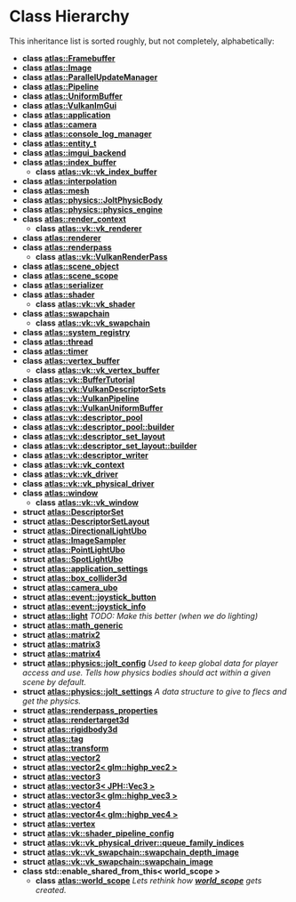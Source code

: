 
# Class Hierarchy

This inheritance list is sorted roughly, but not completely, alphabetically:


* **class** [**atlas::Framebuffer**](classatlas_1_1Framebuffer.md) 
* **class** [**atlas::Image**](classatlas_1_1Image.md) 
* **class** [**atlas::ParallelUpdateManager**](classatlas_1_1ParallelUpdateManager.md) 
* **class** [**atlas::Pipeline**](classatlas_1_1Pipeline.md) 
* **class** [**atlas::UniformBuffer**](classatlas_1_1UniformBuffer.md) 
* **class** [**atlas::VulkanImGui**](classatlas_1_1VulkanImGui.md) 
* **class** [**atlas::application**](classatlas_1_1application.md) 
* **class** [**atlas::camera**](classatlas_1_1camera.md) 
* **class** [**atlas::console\_log\_manager**](classatlas_1_1console__log__manager.md) 
* **class** [**atlas::entity\_t**](classatlas_1_1entity__t.md) 
* **class** [**atlas::imgui\_backend**](classatlas_1_1imgui__backend.md) 
* **class** [**atlas::index\_buffer**](classatlas_1_1index__buffer.md)     
    * **class** [**atlas::vk::vk\_index\_buffer**](classatlas_1_1vk_1_1vk__index__buffer.md) 
* **class** [**atlas::interpolation**](classatlas_1_1interpolation.md) 
* **class** [**atlas::mesh**](classatlas_1_1mesh.md) 
* **class** [**atlas::physics::JoltPhysicBody**](classatlas_1_1physics_1_1JoltPhysicBody.md) 
* **class** [**atlas::physics::physics\_engine**](classatlas_1_1physics_1_1physics__engine.md) 
* **class** [**atlas::render\_context**](classatlas_1_1render__context.md)     
    * **class** [**atlas::vk::vk\_renderer**](classatlas_1_1vk_1_1vk__renderer.md) 
* **class** [**atlas::renderer**](classatlas_1_1renderer.md) 
* **class** [**atlas::renderpass**](classatlas_1_1renderpass.md)     
    * **class** [**atlas::vk::VulkanRenderPass**](classatlas_1_1vk_1_1VulkanRenderPass.md) 
* **class** [**atlas::scene\_object**](classatlas_1_1scene__object.md) 
* **class** [**atlas::scene\_scope**](classatlas_1_1scene__scope.md) 
* **class** [**atlas::serializer**](classatlas_1_1serializer.md) 
* **class** [**atlas::shader**](classatlas_1_1shader.md)     
    * **class** [**atlas::vk::vk\_shader**](classatlas_1_1vk_1_1vk__shader.md) 
* **class** [**atlas::swapchain**](classatlas_1_1swapchain.md)     
    * **class** [**atlas::vk::vk\_swapchain**](classatlas_1_1vk_1_1vk__swapchain.md) 
* **class** [**atlas::system\_registry**](classatlas_1_1system__registry.md) 
* **class** [**atlas::thread**](classatlas_1_1thread.md) 
* **class** [**atlas::timer**](classatlas_1_1timer.md) 
* **class** [**atlas::vertex\_buffer**](classatlas_1_1vertex__buffer.md)     
    * **class** [**atlas::vk::vk\_vertex\_buffer**](classatlas_1_1vk_1_1vk__vertex__buffer.md) 
* **class** [**atlas::vk::BufferTutorial**](classatlas_1_1vk_1_1BufferTutorial.md) 
* **class** [**atlas::vk::VulkanDescriptorSets**](classatlas_1_1vk_1_1VulkanDescriptorSets.md) 
* **class** [**atlas::vk::VulkanPipeline**](classatlas_1_1vk_1_1VulkanPipeline.md) 
* **class** [**atlas::vk::VulkanUniformBuffer**](classatlas_1_1vk_1_1VulkanUniformBuffer.md) 
* **class** [**atlas::vk::descriptor\_pool**](classatlas_1_1vk_1_1descriptor__pool.md) 
* **class** [**atlas::vk::descriptor\_pool::builder**](classatlas_1_1vk_1_1descriptor__pool_1_1builder.md) 
* **class** [**atlas::vk::descriptor\_set\_layout**](classatlas_1_1vk_1_1descriptor__set__layout.md) 
* **class** [**atlas::vk::descriptor\_set\_layout::builder**](classatlas_1_1vk_1_1descriptor__set__layout_1_1builder.md) 
* **class** [**atlas::vk::descriptor\_writer**](classatlas_1_1vk_1_1descriptor__writer.md) 
* **class** [**atlas::vk::vk\_context**](classatlas_1_1vk_1_1vk__context.md) 
* **class** [**atlas::vk::vk\_driver**](classatlas_1_1vk_1_1vk__driver.md) 
* **class** [**atlas::vk::vk\_physical\_driver**](classatlas_1_1vk_1_1vk__physical__driver.md) 
* **class** [**atlas::window**](classatlas_1_1window.md)     
    * **class** [**atlas::vk::vk\_window**](classatlas_1_1vk_1_1vk__window.md) 
* **struct** [**atlas::DescriptorSet**](classatlas_1_1DescriptorSet.md) 
* **struct** [**atlas::DescriptorSetLayout**](structatlas_1_1DescriptorSetLayout.md) 
* **struct** [**atlas::DirectionalLightUbo**](structatlas_1_1DirectionalLightUbo.md) 
* **struct** [**atlas::ImageSampler**](structatlas_1_1ImageSampler.md) 
* **struct** [**atlas::PointLightUbo**](structatlas_1_1PointLightUbo.md) 
* **struct** [**atlas::SpotLightUbo**](structatlas_1_1SpotLightUbo.md) 
* **struct** [**atlas::application\_settings**](structatlas_1_1application__settings.md) 
* **struct** [**atlas::box\_collider3d**](structatlas_1_1box__collider3d.md) 
* **struct** [**atlas::camera\_ubo**](structatlas_1_1camera__ubo.md) 
* **struct** [**atlas::event::joystick\_button**](structatlas_1_1event_1_1joystick__button.md) 
* **struct** [**atlas::event::joystick\_info**](structatlas_1_1event_1_1joystick__info.md) 
* **struct** [**atlas::light**](structatlas_1_1light.md) _TODO: Make this better (when we do lighting)_ 
* **struct** [**atlas::math\_generic**](structatlas_1_1math__generic.md) 
* **struct** [**atlas::matrix2**](structatlas_1_1matrix2.md) 
* **struct** [**atlas::matrix3**](structatlas_1_1matrix3.md) 
* **struct** [**atlas::matrix4**](structatlas_1_1matrix4.md) 
* **struct** [**atlas::physics::jolt\_config**](structatlas_1_1physics_1_1jolt__config.md) _Used to keep global data for player access and use. Tells how physics bodies should act within a given scene by default._ 
* **struct** [**atlas::physics::jolt\_settings**](structatlas_1_1physics_1_1jolt__settings.md) _A data structure to give to flecs and get the physics._ 
* **struct** [**atlas::renderpass\_properties**](structatlas_1_1renderpass__properties.md) 
* **struct** [**atlas::rendertarget3d**](structatlas_1_1rendertarget3d.md) 
* **struct** [**atlas::rigidbody3d**](structatlas_1_1rigidbody3d.md) 
* **struct** [**atlas::tag**](structatlas_1_1tag.md) 
* **struct** [**atlas::transform**](structatlas_1_1transform.md) 
* **struct** [**atlas::vector2**](structatlas_1_1vector2.md) 
* **struct** [**atlas::vector2&lt; glm::highp\_vec2 &gt;**](structatlas_1_1vector2_3_01glm_1_1highp__vec2_01_4.md) 
* **struct** [**atlas::vector3**](structatlas_1_1vector3.md) 
* **struct** [**atlas::vector3&lt; JPH::Vec3 &gt;**](structatlas_1_1vector3_3_01JPH_1_1Vec3_01_4.md) 
* **struct** [**atlas::vector3&lt; glm::highp\_vec3 &gt;**](structatlas_1_1vector3_3_01glm_1_1highp__vec3_01_4.md) 
* **struct** [**atlas::vector4**](structatlas_1_1vector4.md) 
* **struct** [**atlas::vector4&lt; glm::highp\_vec4 &gt;**](structatlas_1_1vector4_3_01glm_1_1highp__vec4_01_4.md) 
* **struct** [**atlas::vertex**](structatlas_1_1vertex.md) 
* **struct** [**atlas::vk::shader\_pipeline\_config**](structatlas_1_1vk_1_1shader__pipeline__config.md) 
* **struct** [**atlas::vk::vk\_physical\_driver::queue\_family\_indices**](structatlas_1_1vk_1_1vk__physical__driver_1_1queue__family__indices.md) 
* **struct** [**atlas::vk::vk\_swapchain::swapchain\_depth\_image**](structatlas_1_1vk_1_1vk__swapchain_1_1swapchain__depth__image.md) 
* **struct** [**atlas::vk::vk\_swapchain::swapchain\_image**](structatlas_1_1vk_1_1vk__swapchain_1_1swapchain__image.md) 
* **class** **std::enable_shared_from_this< world_scope >**    
    * **class** [**atlas::world\_scope**](classatlas_1_1world__scope.md) _Lets rethink how_ [_**world\_scope**_](classatlas_1_1world__scope.md) _gets created._

